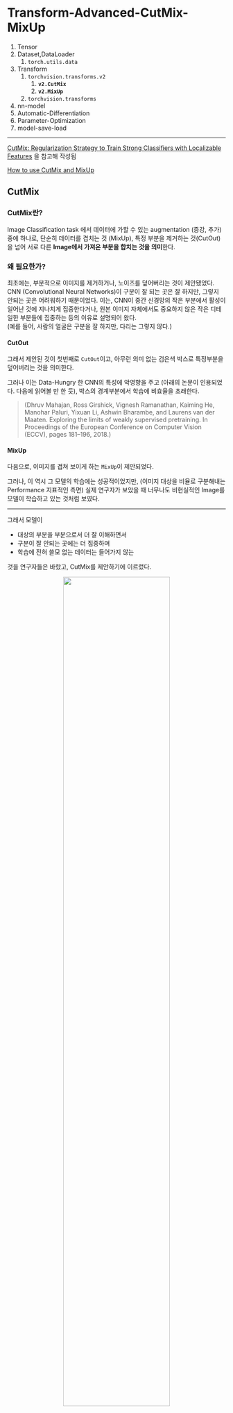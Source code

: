 # Transform-Advanced-CutMix-MixUp

1. Tensor  
2. Dataset,DataLoader  
   1. `torch.utils.data`
3. Transform
   1. `torchvision.transforms.v2`
      1. **`v2.CutMix`**
      2. **`v2.MixUp`**
   2. `torchvision.transforms`
4. nn-model  
5. Automatic-Differentiation  
6. Parameter-Optimization  
7. model-save-load  
---

[CutMix: Regularization Strategy to Train Strong Classifiers with Localizable Features](https://arxiv.org/pdf/1905.04899) 을 참고해 작성됨

[How to use CutMix and MixUp](https://pytorch.org/vision/stable/auto_examples/transforms/plot_cutmix_mixup.html#sphx-glr-auto-examples-transforms-plot-cutmix-mixup-py)


## CutMix

### CutMix란?
Image Classification task 에서 데이터에 가할 수 있는 augmentation (증강, 추가) 중에 하나로, 단순히 데이터를 겹치는 것 (MixUp), 특정 부분을 제거하는 것(CutOut)을 넘어 서로 다른 **Image에서 가져온 부분을 합치는 것을 의미**한다.

### 왜 필요한가?
최초에는, 부분적으로 이미지를 제거하거나, 노이즈를 덮어버리는 것이 제안됐었다. CNN (Convolutional Neural Networks)이 구분이 잘 되는 곳은 잘 하지만, 그렇지 안되는 곳은 어려워하기 때문이었다. 이는, CNN이 중간 신경망의 작은 부분에서 활성이 일어난 것에 지나치게 집중한다거나, 원본 이미지 자체에서도 중요하지 않은 작은 디테일한 부분들에 집중하는 등의 이유로 설명되어 왔다.  
(예를 들어, 사람의 얼굴은 구분을 잘 하지만, 다리는 그렇지 않다.)

#### CutOut
그래서 제안된 것이 첫번째로 `CutOut`이고, 아무런 의미 없는 검은색 박스로 특정부분을 덮어버리는 것을 의미한다.

그러나 이는 Data-Hungry 한 CNN의 특성에 악영향을 주고 (아래의 논문이 인용되었다. 다음에 읽어볼 만 한 듯), 박스의 경계부분에서 학습에 비효율을 초래한다.

> (Dhruv Mahajan, Ross Girshick, Vignesh Ramanathan,
Kaiming He, Manohar Paluri, Yixuan Li, Ashwin Bharambe,
and Laurens van der Maaten. Exploring the limits of weakly
supervised pretraining. In Proceedings of the European Conference on Computer Vision (ECCV), pages 181–196, 2018.)

#### MixUp
다음으로, 이미지를 겹쳐 보이게 하는 `MixUp`이 제안되었다.

그러나, 이 역시 그 모델의 학습에는 성공적이었지만, (이미지 대상을 비율로 구분해내는 Performance 지표적인 측면) 실제 연구자가 보았을 때 너무나도 비현실적인 Image를 모델이 학습하고 있는 것처럼 보였다.

---

그래서 모델이

- 대상의 부분을 부분으로서 더 잘 이해하면서
- 구분이 잘 안되는 곳에는 더 집중하며
- 학습에 전혀 쓸모 없는 데이터는 들어가지 않는

것을 연구자들은 바랐고, CutMix를 제안하기에 이르렀다.


<p align="center">
<img src="./assets/0621CutmixPerformanceCompare.png" style="width:70%">
</p>

왼쪽부터 원본, `MixUp`, `CutOut`, `CutMix` 의 예를 보면 한눈에 이해하기 쉬울 것이다.
뒤에서 실험 결과에서 설명하는 바에 의하면, 몇몇 테스트 영역에서 MixUp과 CutOut은 그 성능이 떨어지는 것에 비해 CutMix는 비교적 일관적으로 성능이 향상됐다고 한다.



## Algorithm
<p align="center">
<img src="./assets/0621CutmixAlgorithm.png" style="width:50%">
</p>

- x_tilda는 합쳐진 데이터
- matrix M은 어떤 부분이 합쳐질지를 결정하는 0과 1만으로 구성된 행렬
- x_A, x_B는 원본 데이터
- 연산은 element-wise 곱 연산
> 즉, 이미지의 특정 부분들 만큼을 A를 넣을지 B를 넣을지 선택하겠다는 뜻이다.

- y_tilda는 결과 label
- y_A와 y_B는 원본 label
- lambda는 [0, 1]의 Uniform 분포에서 뽑은 random 변수
> 즉, y_A와 y_B 사이의 어느 중간으로 정답 label을 정하겠다는 뜻이다.

```python
for each iteration {
# input is N×C×W×H size tensor, target is N×K size tensor.
input, target = get minibatch(dataset) 

   if mode == training {
      # CutMix starts here.
      input s, target s = shuffle minibatch(input, target) . 
      lambda = Unif(0,1)
      r x = Unif(0,W)
      r y = Unif(0,H)
      r w = Sqrt(1 - lambda)
      r h = Sqrt(1 - lambda)
      x1 = Round(Clip(r x - r w / 2, min=0))
      x2 = Round(Clip(r x + r w / 2, max=W))
      y1 = Round(Clip(r y - r h / 2, min=0))
      y2 = Round(Clip(r y + r h / 2, min=H))
      input[:, :, x1:x2, y1:y2] = input s[:, :, x1:x2, y1:y2]
      lambda = 1 - (x2-x1)*(y2-y1)/(W*H) # Adjust lambda to the exact area ratio.
      target = lambda * target + (1 - lambda) * target s 
      # CutMix ends.
   }

 output = model forward(input)
 loss = compute loss(output, target)
 model update()
}
```
> pseudo 코드가 이렇게 간단해도 되나 싶을 정도로 계산에 overhead가 거의 없다.

> 사진에서는 되게 이쁘게 잘 붙인 것처럼 보였는데, 실제 구현은 완전 random인 것 같다. 당황스럽다.

## Regional Recognition

다시 원래 이 알고리즘이 제안되었던 순간으로 돌아와서, 실제로 Image 의 부분 부분을 잘 인식하는지 실험하기 위해 `CAM(Class Activation Mapping)`을 측정한 결과를 보여준다.

<p align="center">
<img src="./assets/0621CutmixCAM.png" style="width:70%">
</p>

> `MixUp`의 경우 이미지가 겹쳐진 것을 그대로 반영해서 전체 부분에 두 class가 고르게 퍼져 있는 것을 볼 수 있다.

> `CutOut`의 경우 지워지지 않은 영역에 대해서는 여전히 잘 찾지만, 잘 구분이 안되는 다리 같은 부분에서 틀린 class를 가리키는 것을 볼 수 있다. 본 연구의 연구자 분들이 주목한 부분이 이 부분이지 않을까 싶다.

> `CutMix`의 경우 `CutOut`에서 Poodle로 다소 억지스럽게 내놓은 결과물들이 모두 사라지고 명확히 원래 label대로 class 를 잘 구분해 낸 것을 볼 수 있다.


---

## How to USE?

### DataLoader 바로 다음에
```python
dataloader = DataLoader(dataset, batch_size=4, shuffle=True)

cutmix = v2.CutMix(num_classes=NUM_CLASSES) 
# NUM_CLASSES : 100으로 설정했다. one-hot-encoding 을 위해서 batch에 존재하는 class들의 개수가 몇개인지를 적어준다.

mixup = v2.MixUp(num_classes=NUM_CLASSES)
cutmix_or_mixup = v2.RandomChoice([cutmix, mixup])

for images, labels in dataloader:
    print(f"Before CutMix/MixUp: {images.shape = }, {labels.shape = }")
    images, labels = cutmix_or_mixup(images, labels)
    print(f"After CutMix/MixUp: {images.shape = }, {labels.shape = }")

    # <rest of the training loop here>
    break 
```
```
Before CutMix/MixUp: images.shape = torch.Size([4, 3, 224, 224]), labels.shape = torch.Size([4])
After CutMix/MixUp: images.shape = torch.Size([4, 3, 224, 224]), labels.shape = torch.Size([4, 100])
```

> labels도 변형되었다!

> 이걸 그대로 loss function에 대입해 줄 수 있다. (`torch.nn.functional.cross_entropy()`같은.)


### collation function 의 일부분으로

DataLoader 바로 다음에 위치시키는 것도 물론 좋지만, DataLoader의 Multi-processing 능력이 아깝지 않은가!?

```python
from torch.utils.data import default_collate


def collate_fn(batch):
    return cutmix_or_mixup(*default_collate(batch))

# collate_fn 을 함수로 만들어서 DataLoader 생성할 때 넣어주자.
dataloader = DataLoader(dataset, batch_size=4, shuffle=True, num_workers=2, collate_fn=collate_fn)

for images, labels in dataloader:
    print(f"{images.shape = }, {labels.shape = }")
    # No need to call cutmix_or_mixup, it's already been called as part of the DataLoader!
    # <rest of the training loop here>
    break
```

> `cutmix_or_mixup(*default_collate(batch))` 부분에 `*`를 처음봐서 당황스러웠다.
>
> python 에서 함수에 파라미터를 정의할 때, 키워드 없이 그 개수가 불명확할 때 `*`를, 키워드를 갖되 그 개수가 불명확할 때 `**`를 쓴다.
>
> JavaScript의 `...` 같은 건가 보다.. 큰일이다.

### Non-Standard input format

`MixUp` 과 `CutMix` 모두 마법같이(?) 대부분의 일반적인 sample structure를 지원한다. 두번째 파라미터가 tensor label인 tuples 라거나, "label[s]"를 key 로 가진 dictionary 등을 말한다!

`labels_getter` parameter에 어디서 label을 가져올지 알려주는 함수를 작성해 전달하면 알아서 label로 읽어준다.

```python
batch = {
    "imgs": torch.rand(4, 3, 224, 224),
    "target": {
      # 0, 100 사이에 아무거나 채워준다. batch_size는 지금 4이다.
        "classes": torch.randint(0, NUM_CLASSES, size=(4,)),
        "some_other_key": "this is going to be passed-through"
    }
}


def labels_getter(batch):
    return batch["target"]["classes"]


out = v2.CutMix(num_classes=NUM_CLASSES, labels_getter=labels_getter)(batch)
print(f"{out['imgs'].shape = }, {out['target']['classes'].shape = }")
```

```
out['imgs'].shape = torch.Size([4, 3, 224, 224]), out['target']['classes'].shape = torch.Size([4, 100])
// onehotencoding 돼서 나온다.
```